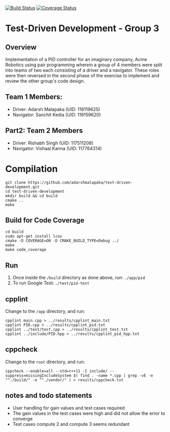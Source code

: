 [![Build Status](https://app.travis-ci.com/adarshmalapaka/test-driven-development.svg?branch=main)](https://app.travis-ci.com/adarshmalapaka/test-driven-development) [![Coverage Status](https://coveralls.io/repos/github/adarshmalapaka/test-driven-development/badge.svg?branch=main)](https://coveralls.io/github/adarshmalapaka/test-driven-development?branch=main)

# Test-Driven Development - Group 3

## Overview
Implementation of a PID controller for an imaginary company, Acme Robotics using pair programming wherein a group of 4 members were split into teams of two each consisting of a driver and a navigator. These roles were then reversed in the second phase of the exercise to implement and review the other group's code design.

## Team 1 Members:
- Driver: Adarsh Malapaka (UID: 118119625) 
- Navigator: Sanchit Kedia (UID: 119159620)

## Part2: Team 2 Members
- Driver: Rishabh Singh (UID: 117511208)
- Navigator: Vishaal Kanna (UID: 117764314)

# Compilation
```
git clone https://github.com/adarshmalapaka/test-driven-development.git
cd test-driven-development
mkdir build && cd build
cmake .. 
make
```

## Build for Code Coverage
```
cd build
sudo apt-get install lcov
cmake -D COVERAGE=ON -D CMAKE_BUILD_TYPE=Debug ../
make 
make code_coverage
```

## Run

1. Once inside the `/build` directory as done above, run: `./app/pid`
2. To run Google Test: `./test/pid-test`

## cpplint

Change to the `/app` directory, and run:
```
cpplint main.cpp > ../results/cpplint_main.txt
cpplint PID.cpp > ../results/cpplint_pid.txt
cpplint ../test/test.cpp > ../results/cpplint_test.txt
cpplint ../include/PID.hpp > ../results/cpplint_pid_hpp.txt
```

## cppcheck

Change to the `root` directory, and run:
```
cppcheck --enable=all --std=c++11 -I include/ --suppress=missingIncludeSystem $( find . -name *.cpp | grep -vE -e "^./build/" -e "^./vendor/" ) > results/cppcheck.txt
```
## notes and todo statements
- User handling for gain values and test cases required
- The gain values in the test cases were high and did not allow the error to converge
- Test cases compute 2 and compute 3 seems redundant